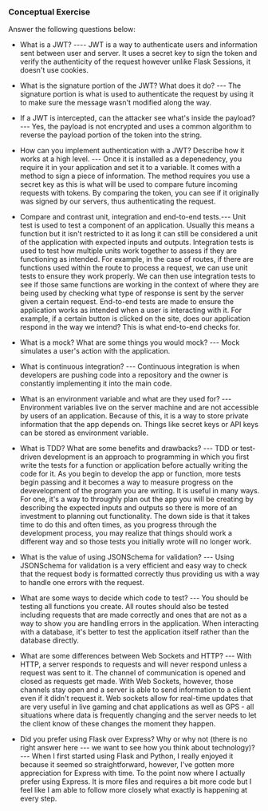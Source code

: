 ### Conceptual Exercise

Answer the following questions below:

- What is a JWT? ---- JWT is a way to authenticate users and information sent between user and server. It uses a secret key to sign the token and verify the authenticity of the request however unlike Flask Sessions, it doesn't use cookies.

- What is the signature portion of the JWT?  What does it do? --- The signature portion is what is used to authenticate the request by using it to make sure the message wasn't modified along the way. 

- If a JWT is intercepted, can the attacker see what's inside the payload? --- Yes, the payload is not encrypted and uses a common algorithm to reverse the payload portion of the token into the string. 


- How can you implement authentication with a JWT?  Describe how it works at a high level. --- Once it is installed as a depenedency, you require it in your application and set it to a variable. It comes with a method to sign a piece of information. The method requires you use a secret key as this is what will be used to compare future incoming requests with tokens. By comparing the token, you can see if it originally was signed by our servers, thus authenticating the request.

- Compare and contrast unit, integration and end-to-end tests.--- Unit test is used to test a component of an application. Usually this means a function but it isn't restricted to it as long it can still be considered a unit of the application with expected inputs and outputs. Integration tests is used to test how multiple units work together to assess if they are functioning as intended. For example, in the case of routes, if there are functions used within the route to process a request, we can use unit tests to ensure they work properly. We can then use integration tests to see if those same functions are working in the context of where they are being used by checking what type of response is sent by the server given a certain request. End-to-end tests are made to ensure the application works as intended when a user is interacting with it. For example, if a certain button is clicked on the site, does our application respond in the way we intend? This is what end-to-end checks for. 

- What is a mock? What are some things you would mock? --- Mock simulates a user's action with the application.

- What is continuous integration? --- Continuous integration is when developers are pushing code into a repository and the owner is constantly implementing it into the main code. 

- What is an environment variable and what are they used for? --- Environment variables live on the server machine and are not accessible by users of an application. Because of this, it is a way to store private information that the app depends on. Things like secret keys or API keys can be stored as environment variable. 

- What is TDD? What are some benefits and drawbacks? --- TDD or test-driven development is an approach to programming in which you first write the tests for a function or application before actually writing the code for it. As you begin to develop the app or function, more tests begin passing and it becomes a way to measure progress on the devevelopment of the program you are writing. It is useful in many ways. For one, it's a way to throughly plan out the app you will be creating by describing the expected inputs and outputs so there is more of an investment to planning out functionality. The down side is that it takes time to do this and often times, as you progress through the development process, you may realize that things should work a different way and so those tests you initially wrote will no longer work. 

- What is the value of using JSONSchema for validation? --- Using JSONSchema for validation is a very efficient and easy way to check that the request body is formatted correctly thus providing us with a way to handle one errors with the request. 

- What are some ways to decide which code to test? --- You should be testing all functions you create. All routes should also be tested including requests that are made correctly and ones that are not as a way to show you are handling errors in the application. When interacting with a database, it's better to test the application itself rather than the database directly. 

- What are some differences between Web Sockets and HTTP? --- With HTTP, a server responds to requests and will never respond unless a request was sent to it. The channel of communication is opened and closed as requests get made. With Web Sockets, however, those channels stay open and a server is able to send information to a client even if it didn't request it. Web sockets allow for real-time updates that are very useful in live gaming and chat applications as well as GPS - all situations where data is frequently changing and the server needs to let the client know of these changes the moment they happen. 

- Did you prefer using Flask over Express? Why or why not (there is no right 
  answer here --- we want to see how you think about technology)? --- When I first started using Flask and Python, I really enjoyed it because it seemed so straightforward, however, I've gotten more appreciation for Express with time. To the point now where I actually prefer using Express. It is more files and requires a bit more code but I feel like I am able to follow more closely what exactly is happening at every step. 
